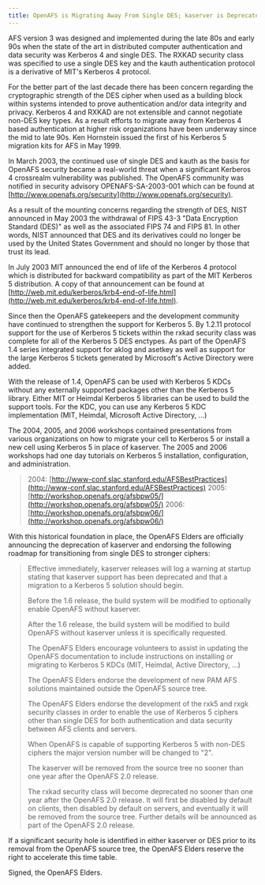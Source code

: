 ```yaml
---
title: OpenAFS is Migrating Away From Single DES; kaserver is Deprecated
---
```


AFS version 3 was designed and implemented during the late 80s and early
90s when the state of the art in distributed computer authentication and
data security was Kerberos 4 and single DES. The RXKAD security class
was specified to use a single DES key and the kauth authentication
protocol is a derivative of MIT's Kerberos 4 protocol.

For the better part of the last decade there has been concern regarding
the cryptographic strength of the DES cipher when used as a building
block within systems intended to prove authentication and/or data
integrity and privacy. Kerberos 4 and RXKAD are not extensible and
cannot negotiate non-DES key types. As a result efforts to migrate away
from Kerberos 4 based authentication at higher risk organizations have
been underway since the mid to late 90s. Ken Hornstein issued the first
of his Kerberos 5 migration kits for AFS in May 1999.

In March 2003, the continued use of single DES and kauth as the basis
for OpenAFS security became a real-world threat when a significant
Kerberos 4 crossrealm vulnerability was published. The OpenAFS community
was notified in security advisory OPENAFS-SA-2003-001 which can be found
at [http://www.openafs.org/security](http://www.openafs.org/security).

As a result of the mounting concerns regarding the strength of DES, NIST
announced in May 2003 the withdrawal of FIPS 43-3 "Data Encryption
Standard (DES)" as well as the associated FIPS 74 and FIPS 81. In other
words, NIST announced that DES and its derivatives could no longer be
used by the United States Government and should no longer by those that
trust its lead.

In July 2003 MIT announced the end of life of the Kerberos 4 protocol
which is distributed for backward compatibility as part of the MIT
Kerberos 5 distribution. A copy of that announcement can be found at
[http://web.mit.edu/kerberos/krb4-end-of-life.html](http://web.mit.edu/kerberos/krb4-end-of-life.html).

Since then the OpenAFS gatekeepers and the development community have
continued to strengthen the support for Kerberos 5. By 1.2.11 protocol
support for the use of Kerberos 5 tickets within the rxkad security
class was complete for all of the Kerberos 5 DES enctypes. As part of
the OpenAFS 1.4 series integrated support for aklog and asetkey as well
as support for the large Kerberos 5 tickets generated by Microsoft's
Active Directory were added.

With the release of 1.4, OpenAFS can be used with Kerberos 5 KDCs
without any externally supported packages other than the Kerberos 5
library. Either MIT or Heimdal Kerberos 5 libraries can be used to build
the support tools. For the KDC, you can use any Kerberos 5 KDC
implementation (MIT, Heimdal, Microsoft Active Directory, ...)

The 2004, 2005, and 2006 workshops contained presentations from various
organizations on how to migrate your cell to Kerberos 5 or install a new
cell using Kerberos 5 in place of kaserver. The 2005 and 2006 workshops
had one day tutorials on Kerberos 5 installation, configuration, and
administration.

> 2004:
> [http://www-conf.slac.stanford.edu/AFSBestPractices](http://www-conf.slac.stanford.edu/AFSBestPractices)
> 2005:
> [http://workshop.openafs.org/afsbpw05/](http://workshop.openafs.org/afsbpw05/)
> 2006:
> [http://workshop.openafs.org/afsbpw06/](http://workshop.openafs.org/afsbpw06/)

With this historical foundation in place, the OpenAFS Elders are
officially announcing the deprecation of kaserver and endorsing the
following roadmap for transitioning from single DES to stronger ciphers:

> Effective immediately, kaserver releases will log a warning at startup
> stating that kaserver support has been deprecated and that a migration
> to a Kerberos 5 solution should begin.
>
> Before the 1.6 release, the build system will be modified to
> optionally enable OpenAFS without kaserver.
>
> After the 1.6 release, the build system will be modified to build
> OpenAFS without kaserver unless it is specifically requested.
>
> The OpenAFS Elders encourage volunteers to assist in updating the
> OpenAFS documentation to include instructions on installing or
> migrating to Kerberos 5 KDCs (MIT, Heimdal, Active Directory, ...)
>
> The OpenAFS Elders endorse the development of new PAM AFS solutions
> maintained outside the OpenAFS source tree.
>
> The OpenAFS Elders endorse the development of the rxk5 and rxgk
> security classes in order to enable the use of Kerberos 5 ciphers
> other than single DES for both authentication and data security
> between AFS clients and servers.
>
> When OpenAFS is capable of supporting Kerberos 5 with non-DES ciphers
> the major version number will be changed to "2".
>
> The kaserver will be removed from the source tree no sooner than one
> year after the OpenAFS 2.0 release.
>
> The rxkad security class will become deprecated no sooner than one
> year after the OpenAFS 2.0 release. It will first be disabled by
> default on clients, then disabled by default on servers, and
> eventually it will be removed from the source tree. Further details
> will be announced as part of the OpenAFS 2.0 release.

If a significant security hole is identified in either kaserver or DES
prior to its removal from the OpenAFS source tree, the OpenAFS Elders
reserve the right to accelerate this time table.

Signed, the OpenAFS Elders.
